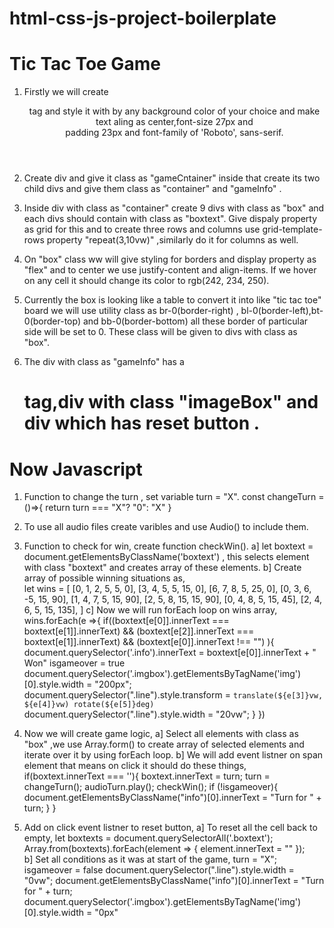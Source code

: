 # html-css-js-project-boilerplate
# Tic Tac Toe Game

1. Firstly we will create <header> tag and style it with by any background color of your choice and make text aling as center,font-size 27px and  
   padding 23px and font-family of 'Roboto', sans-serif.

2. Create div and give it class as "gameCntainer" inside that create its two child divs and give them class as "container" and "gameInfo" .
   
3. Inside div with class as "container" create 9 divs with class as "box" and each divs should contain <span> with class as "boxtext".
   Give dispaly property as grid for this and to create three rows and columns use grid-template-rows property "repeat(3,10vw)" ,similarly do it for columns as well.

4. On "box" class ww will give styling for borders and display property as "flex" and to center we use justify-content and align-items. 
   If we hover on any cell it should change its color to rgb(242, 234, 250).   

5. Currently the box is looking like a table to convert it into like "tic tac toe" board we will use utility class as br-0(border-right) ,
   bl-0(border-left),bt-0(border-top) and bb-0(border-bottom) all these border of particular side will be set to 0. These class will be given to divs with class as "box".

6. The div with class as "gameInfo" has a <h1> tag,div with class "imageBox" and div which has reset button .



# Now Javascript 

1. Function to change the turn , set variable turn = "X".
    const changeTurn = ()=>{
        return turn === "X"? "0": "X"
    }

2. To use all audio files create varibles and use Audio() to include them.

3. Function to check for win, create function checkWin().
   a] let boxtext = document.getElementsByClassName('boxtext') , this selects element with class "boxtext" and creates array of these elements.
   b] Create array of possible winning situations as,    
    let wins = [
        [0, 1, 2, 5, 5, 0],
        [3, 4, 5, 5, 15, 0],
        [6, 7, 8, 5, 25, 0],
        [0, 3, 6, -5, 15, 90],
        [1, 4, 7, 5, 15, 90],
        [2, 5, 8, 15, 15, 90],
        [0, 4, 8, 5, 15, 45],
        [2, 4, 6, 5, 15, 135],
    ]
   c] Now we will run forEach loop on wins array,
     wins.forEach(e =>{
        if((boxtext[e[0]].innerText === boxtext[e[1]].innerText) && (boxtext[e[2]].innerText === boxtext[e[1]].innerText) && (boxtext[e[0]].innerText !== "") ){
            document.querySelector('.info').innerText = boxtext[e[0]].innerText + " Won"
            isgameover = true
            document.querySelector('.imgbox').getElementsByTagName('img')[0].style.width = "200px";
            document.querySelector(".line").style.transform = `translate(${e[3]}vw, ${e[4]}vw) rotate(${e[5]}deg)`
            document.querySelector(".line").style.width = "20vw";
        }
    })

4. Now we will create game logic,
   a] Select all elements with class as "box" ,we use Array.form() to create array of selected elements and iterate over it by using forEach loop.
   b] We will add event listner on span element that means on click it should do these things,
        if(boxtext.innerText === ''){
            boxtext.innerText = turn;
            turn = changeTurn();
            audioTurn.play();
            checkWin();
            if (!isgameover){
                document.getElementsByClassName("info")[0].innerText  = "Turn for " + turn;
            } 
        }

5. Add on click event listner to reset button,
   a] To reset all the cell back to empty,
        let boxtexts = document.querySelectorAll('.boxtext');
        Array.from(boxtexts).forEach(element => {
            element.innerText = ""
        });            
   b]  Set all conditions as it was at start of the game,
        turn = "X"; 
        isgameover = false
        document.querySelector(".line").style.width = "0vw";
        document.getElementsByClassName("info")[0].innerText  = "Turn for " + turn;
        document.querySelector('.imgbox').getElementsByTagName('img')[0].style.width = "0px"    